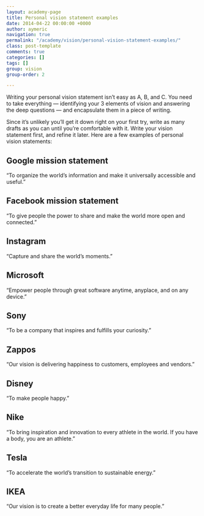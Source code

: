 ```yaml
---
layout: academy-page
title: Personal vision statement examples
date: 2014-04-22 00:00:00 +0000
author: aymeric
navigation: true
permalink: "/academy/vision/personal-vision-statement-examples/"
class: post-template
comments: true
categories: []
tags: []
group: vision
group-order: 2

---
```

Writing your personal vision statement isn’t easy as A, B, and C. You need to take everything — identifying your 3 elements of vision and answering the deep questions — and encapsulate them in a piece of writing. 

Since it’s unlikely you’ll get it down right on your first try, write as many drafts as you can until you’re comfortable with it. Write your vision statement first, and refine it later. Here are a few examples of personal vision statements:

## Google mission statement
“To organize the world’s information and make it universally accessible and useful.”

## Facebook mission statement
“To give people the power to share and make the world more open and connected.”

## Instagram
“Capture and share the world’s moments.”

## Microsoft
“Empower people through great software anytime, anyplace, and on any device.”

## Sony
“To be a company that inspires and fulfills your curiosity.”

## Zappos
“Our vision is delivering happiness to customers, employees and vendors.”

## Disney
“To make people happy.”

## Nike
“To bring inspiration and innovation to every athlete in the world. If you have a body, you are an athlete.”

## Tesla
“To accelerate the world’s transition to sustainable energy.”

## IKEA
“Our vision is to create a better everyday life for many people.”
